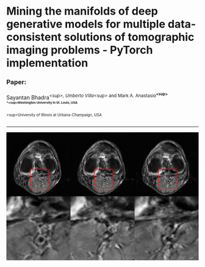 # Mining the manifolds of deep generative models for multiple data-consistent solutions of tomographic imaging problems - PyTorch implementation

### Paper:

Sayantan Bhadra<sup>*<sup\>, Umberto Villa<sup>*<sup\> and Mark A. Anastasio<sup>**<sup\> <br />
<sup>*<sup\>Washington University in St. Louis, USA <br />
<sup>**<sup\>University of Illinois at Urbana-Champaign, USA

---

![Transformation Preview](https://github.com/comp-imaging-sci/mining-tomo-solutions-pulse/blob/main/figures/mri_panel_8x.png)


